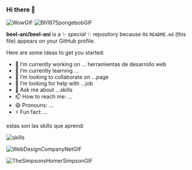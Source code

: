 ### Hi there 👋
![WowGIF](https://github.com/beel-ani/beel-ani/assets/87877432/4b8f5d51-42df-48d3-a105-28d4070509ec)   ![Bh187SpongebobGIF](https://github.com/beel-ani/beel-ani/assets/87877432/47352931-0cd8-4f0b-a265-eca61a6d11ce)



**beel-ani/beel-ani** is a ✨ _special_ ✨ repository because its `README.md` (this file) appears on your GitHub profile.

Here are some ideas to get you started:

- 🔭 I’m currently working on ... herramientas de desarrollo web
- 🌱 I’m currently learning ...
- 👯 I’m looking to collaborate on ...page
- 🤔 I’m looking for help with ...job
- 💬 Ask me about ...skills
- 📫 How to reach me: ...
- 😄 Pronouns: ...
- ⚡ Fun fact: ...

estas son las skills que aprendi 

![skills](https://github.com/beel-ani/beel-ani/assets/87877432/a2bacef3-b155-48b6-a809-9429f2695377)

![WebDesignCompanyNetGIF](https://github.com/beel-ani/beel-ani/assets/87877432/968db106-55ed-4504-8462-49828eae01c0)

![TheSimpsonsHomerSimpsonGIF](https://github.com/beel-ani/beel-ani/assets/87877432/8d2d4d6e-ec06-46a2-ad6f-0ad219e0d086)

